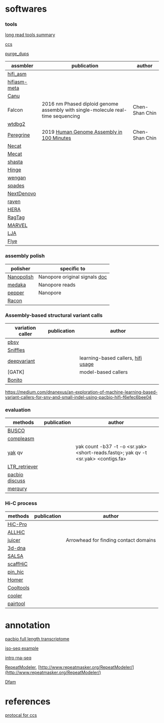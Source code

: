 # softwares
### tools
[long read tools summary](https://long-read-tools.org/index.html)

[ccs](https://github.com/PacificBiosciences/ccs)

[purge_dups](https://github.com/dfguan/purge_dups)


assmbler | publication | author
-------- | ----------- | ------
[hifi_asm](https://github.com/chhylp123/hifiasm) | 
[hifiasm-meta](https://github.com/xfengnefx/hifiasm-meta) | 
[Canu](https://github.com/marbl/canu) |
Falcon | 2016 nm Phased diploid genome assembly with single-molecule real-time sequencing | Chen-Shan Chin
[wtdbg2](https://github.com/ruanjue/wtdbg2) |
[Peregrine](https://github.com/cschin/peregrine) | 2019 [Human Genome Assembly in 100 Minutes](https://www.biorxiv.org/content/10.1101/705616v1) | Chen-Shan Chin
[Necat](https://github.com/xiaochuanle/NECAT) | |
[Mecat](https://github.com/xiaochuanle/MECAT2) | |
[shasta](https://github.com/chanzuckerberg/shasta) | |
[Hinge](https://github.com/HingeAssembler/HINGE) | | 
[wengan](https://github.com/adigenova/wengan) | | 
[spades](https://cab.spbu.ru/software/spades/) | |
[NextDenovo](https://github.com/Nextomics/NextDenovo) | |
[raven](https://github.com/lbcb-sci/raven) | |
[HERA](https://github.com/liangclab/HERA) | |
[RagTag](https://github.com/malonge/RagTag) | |
[MARVEL](https://github.com/schloi/MARVEL/) | |
[LJA](https://github.com/AntonBankevich/LJA) | |
[Flye](https://github.com/fenderglass/Flye)  | |

### assembly polish
polisher | specific to | 
-------- | ----------- | 
[Nanopolish](https://github.com/jts/nanopolish) | Nanopore original signals [doc](https://nanopolish.readthedocs.io/en/latest/index.html) |
[medaka](https://nanoporetech.github.io/medaka/index.html) | Nanopore reads |
[pepper](https://github.com/kishwarshafin/pepper) | Nanopore | 
[Racon](https://github.com/isovic/racon) | |


### Assembly-based structural variant calls
variation caller | publication | author
---------------- | ----------- | ------
[pbsv](https://github.com/PacificBiosciences/pbsv) | 
[Sniffles](https://github.com/fritzsedlazeck/Sniffles) |
[deepvariant](https://github.com/google/deepvariant)| | learning-based callers, [hifi usage](https://github.com/google/deepvariant/blob/r1.0/docs/deepvariant-pacbio-model-case-study.md)
[GATK] | | model-based callers
[Bonito](https://github.com/nanoporetech/bonito) | |
https://medium.com/dnanexus/an-exploration-of-machine-learning-based-variant-callers-for-snv-and-small-indel-using-pacbio-hifi-f6efec6bee04

### evaluation
methods | publication | author
------- | ----------- | ------
[BUSCO](https://busco.ezlab.org/) | |
[compleasm](https://github.com/huangnengCSU/compleasm) | | 
[yak](https://github.com/lh3/yak) qv | | yak count -b37 -t <nThreads> -o <sr.yak> <short-reads.fastq>; yak qv -t <nThreads> <sr.yak> <contigs.fa>
[LTR_retriever](https://github.com/oushujun/LTR_retriever) | |
[pacbio discuss](https://www.pacb.com/blog/beyond-contiguity/) | |
[merqury](https://github.com/marbl/merqury) | |


### Hi-C process
methods | publication | author
------- | ----------- | -------
[HiC-Pro](https://github.com/nservant/HiC-Pro) | |
[ALLHiC](https://github.com/tangerzhang/ALLHiC) | |
[juicer](https://github.com/aidenlab/juicer) | | Arrowhead for finding contact domains
[3d-dna](https://github.com/aidenlab/3d-dna) | |
[SALSA](https://github.com/marbl/SALSA) | |
[scaffHiC](https://github.com/wtsi-hpag/scaffHiC) | |
[pin_hic](https://github.com/dfguan/pin_hic) | |
[Homer](http://homer.ucsd.edu/homer/interactions/) | |
[Cooltools](https://cooltools.readthedocs.io/en/latest/) | |
[cooler](https://github.com/open2c/cooler) | |
[pairtool](https://github.com/open2c/pairtools) | |

# annotation
[pacbio full length transcriptome](https://www.pacb.com/applications/rna-sequencing/)

[iso-seq example](https://downloads.pacbcloud.com/public/dataset/redwood2020/isoseq/)

[intro rna-seq](https://mbernste.github.io/posts/rna_seq_basics/)

[RepeatModeler](https://github.com/Dfam-consortium/RepeatModeler), [http://www.repeatmasker.org/RepeatModeler/](http://www.repeatmasker.org/RepeatModeler/)

[Dfam](https://www.dfam.org/classification/tree)

# references
[protocal for ccs](https://www.biorxiv.org/content/10.1101/519025v2)
